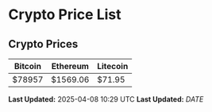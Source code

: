 # Crypto Price List

## Crypto Prices
| Bitcoin | Ethereum | Litecoin |
| ------- | -------- | -------- |
| $78957 | $1569.06 | $71.95 |
**Last Updated:** 2025-04-08 10:29 UTC
**Last Updated:** $DATE$
